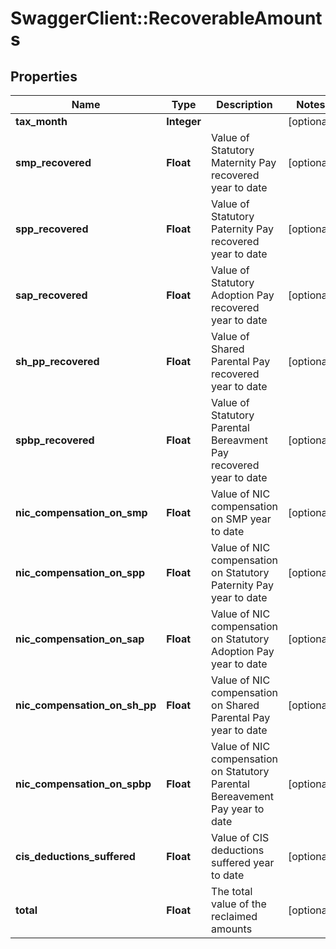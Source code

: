 # SwaggerClient::RecoverableAmounts

## Properties
Name | Type | Description | Notes
------------ | ------------- | ------------- | -------------
**tax_month** | **Integer** |  | [optional] 
**smp_recovered** | **Float** | Value of Statutory Maternity Pay recovered year to date | [optional] 
**spp_recovered** | **Float** | Value of Statutory Paternity Pay recovered year to date | [optional] 
**sap_recovered** | **Float** | Value of Statutory Adoption Pay recovered year to date | [optional] 
**sh_pp_recovered** | **Float** | Value of Shared Parental Pay recovered year to date | [optional] 
**spbp_recovered** | **Float** | Value of Statutory Parental Bereavment Pay recovered year to date | [optional] 
**nic_compensation_on_smp** | **Float** | Value of NIC compensation on SMP year to date | [optional] 
**nic_compensation_on_spp** | **Float** | Value of NIC compensation on Statutory Paternity Pay year to date | [optional] 
**nic_compensation_on_sap** | **Float** | Value of NIC compensation on Statutory Adoption Pay year to date | [optional] 
**nic_compensation_on_sh_pp** | **Float** | Value of NIC compensation on Shared Parental Pay year to date | [optional] 
**nic_compensation_on_spbp** | **Float** | Value of NIC compensation on Statutory Parental Bereavement Pay year to date | [optional] 
**cis_deductions_suffered** | **Float** | Value of CIS deductions suffered year to date | [optional] 
**total** | **Float** | The total value of the reclaimed amounts | [optional] 

